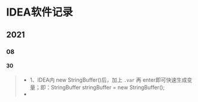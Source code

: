 # IDEA软件记录

## 2021

### 08

#### 30

> - 1、IDEA内 new StringBuffer()后，加上 `.var` 再 enter即可快速生成变量；即：StringBuffer stringBuffer = new StringBuffer();
> - 